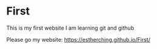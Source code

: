# First

This is my first website
I am learning git and github


Please go my website: https://estherching.github.io/First/